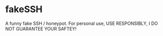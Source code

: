 # fakeSSH
A funny fake SSH / honeypot. 
For personal use, USE RESPONSIBLY, I DO NOT GUARANTEE YOUR SAFTEY!
